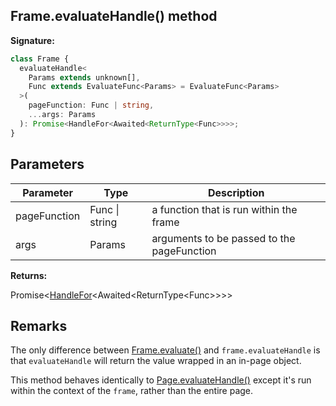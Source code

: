 ## Frame.evaluateHandle() method

**Signature:**

```typescript
class Frame {
  evaluateHandle<
    Params extends unknown[],
    Func extends EvaluateFunc<Params> = EvaluateFunc<Params>
  >(
    pageFunction: Func | string,
    ...args: Params
  ): Promise<HandleFor<Awaited<ReturnType<Func>>>>;
}
```

## Parameters

| Parameter    | Type           | Description                                |
| ------------ | -------------- | ------------------------------------------ |
| pageFunction | Func \| string | a function that is run within the frame    |
| args         | Params         | arguments to be passed to the pageFunction |

**Returns:**

Promise&lt;[HandleFor](./puppeteer.handlefor.md)&lt;Awaited&lt;ReturnType&lt;Func&gt;&gt;&gt;&gt;

## Remarks

The only difference between [Frame.evaluate()](./puppeteer.frame.evaluate.md) and `frame.evaluateHandle` is that `evaluateHandle` will return the value wrapped in an in-page object.

This method behaves identically to [Page.evaluateHandle()](./puppeteer.page.evaluatehandle.md) except it's run within the context of the `frame`, rather than the entire page.
